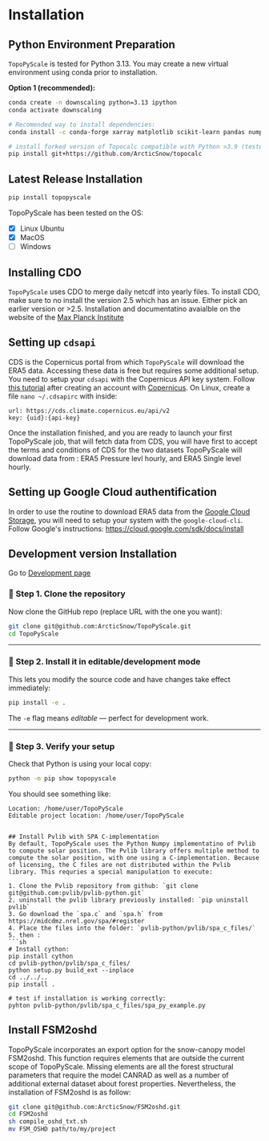 # Installation

## Python Environment Preparation
`TopoPyScale` is tested for Python 3.13. You may create a new virtual environment using conda prior to installation.


**Option 1 (recommended):**
```bash
conda create -n downscaling python=3.13 ipython
conda activate downscaling

# Recomended way to install dependencies:
conda install -c conda-forge xarray matplotlib scikit-learn pandas numpy netcdf4 h5netcdf rasterio pyproj dask geopandas

# install forked version of Topocalc compatible with Python >3.9 (tested with 3.13)
pip install git+https://github.com/ArcticSnow/topocalc
```


## Latest Release Installation

```bash
pip install topopyscale
```

TopoPyScale has been tested on the OS:
- [x] Linux Ubuntu
- [x] MacOS
- [ ] Windows

## Installing CDO
`TopoPyScale` uses CDO to merge daily netcdf into yearly files. To install CDO, make sure to no install the version 2.5 which has an issue. Either pick an earlier version or >2.5. 
Installation and documentatino avaialble on the website of the [Max Planck Institute](https://code.mpimet.mpg.de/projects/cdo/wiki)


## Setting up `cdsapi`

CDS is the Copernicus portal from which `TopoPyScale` will download the ERA5 data. Accessing these data is free but requires some additional setup. You need to setup your `cdsapi` with the Copernicus API key system. Follow [this tutorial](https://cds.climate.copernicus.eu/api-how-to#install-the-cds-api-key) after creating an account with [Copernicus](https://cds.climate.copernicus.eu/). On Linux, create a file `nano ~/.cdsapirc` with inside:

```
url: https://cds.climate.copernicus.eu/api/v2
key: {uid}:{api-key}
```
Once the installation finished, and you are ready to launch your first TopoPyScale job, that will fetch data from CDS, you will have first to accept the terms and conditions of CDS for the two datasets TopoPyScale will download data from : ERA5 Pressure levl hourly, and ERA5 Single level hourly.

## Setting up Google Cloud authentification

In order to use the routine to download ERA5 data from the [Google Cloud Storage](https://console.cloud.google.com/marketplace/product/bigquery-public-data/arco-era5?invt=AbudXg&project=era5access), you will need to setup your system with the `google-cloud-cli`. Follow Google's instructions: https://cloud.google.com/sdk/docs/install


## Development version Installation

Go to [Development page](./08_Development.md)

### 🧩 Step 1. Clone the repository

Now clone the GitHub repo (replace URL with the one you want):

```bash
git clone git@github.com:ArcticSnow/TopoPyScale.git
cd TopoPyScale
```

---

### 🧱 Step 2. Install it in **editable/development mode**

This lets you modify the source code and have changes take effect immediately:

```bash
pip install -e .
```

The `-e` flag means *editable* — perfect for development work.

---

### 🧪 Step 3. Verify your setup

Check that Python is using your local copy:

```bash
python -m pip show topopyscale
```

You should see something like:

```
Location: /home/user/TopoPyScale
Editable project location: /home/user/TopoPyScale


## Install Pvlib with SPA C-implementation
By default, TopoPyScale uses the Python Numpy implementatino of Pvlib to compute solar position. The Pvlib library offers multiple method to compute the solar position, with one using a C-implementation. Because of licensing, the C files are not distributed within the Pvlib library. This requries a special manipulation to execute:

1. Clone the Pvlib repository from github: `git clone git@github.com:pvlib/pvlib-python.git`
2. uninstall the pvlib library previously installed: `pip uninstall pvlib`
3. Go download the `spa.c` and `spa.h` from https://midcdmz.nrel.gov/spa/#register
4. Place the files into the folder: `pvlib-python/pvlib/spa_c_files/`
5. then :
```sh
# Install cython:
pip install cython
cd pvlib-python/pvlib/spa_c_files/
python setup.py build_ext --inplace
cd ../../..
pip install .

# test if installation is working correctly:
pyhton pvlib-python/pvlib/spa_c_files/spa_py_example.py
```

## Install FSM2oshd

TopoPyScale incorporates an export option for the snow-canopy model FSM2oshd. This function requires elements that are outside the current scope of TopoPyScale. Missing elements are all the forest structural parameters that require the model CANRAD as well as a number of additional external dataset about forest properties. Nevertheless, the installation of FSM2oshd is as follow:
```sh
git clone git@github.com:ArcticSnow/FSM2oshd.git
cd FSM2oshd
sh compile_oshd_txt.sh
mv FSM_OSHD path/to/my/project
```
